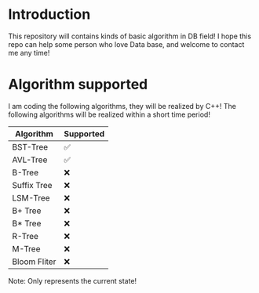 # Introduction
  This repository will contains kinds of basic algorithm in DB field! I hope this repo can help some person who love Data base, and welcome to contact me any time!
  
# Algorithm supported
  I am coding the following algorithms, they will be realized by C++!
  The following algorithms will be realized within a short time period!
  
  Algorithm| Supported
  -----------|----------
  BST-Tree|✅
  AVL-Tree | ✅
   B-Tree  |  ❌ 
   Suffix Tree|❌
   LSM-Tree | ❌
   B+ Tree |❌
   B* Tree | ❌
   R-Tree|❌
   M-Tree|❌
   Bloom Fliter |❌
   
   Note: Only represents the current state!
